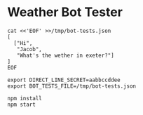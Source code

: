 Weather Bot Tester
==================

```shell
cat <<'EOF' >>/tmp/bot-tests.json
[
  ["Hi",
   "Jacob",
   "What's the wether in exeter?"]
]
EOF

export DIRECT_LINE_SECRET=aabbccddee
export BOT_TESTS_FILE=/tmp/bot-tests.json

npm install
npm start
```
